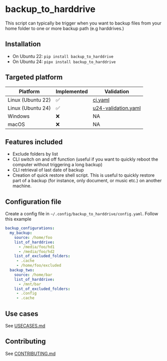 # backup_to_harddrive

This script can typically be trigger when you want to backup files from your
home folder to one or more backup path (e.g harddrives.)

## Installation

- On Ubuntu 22: `pip install backup_to_harddrive`
- On Ubuntu 24: `pipx install backup_to_harddrive`

## Targeted platform

| Platform       | Implemented | Validation |
|----------------|--------------------| ----|
| Linux (Ubuntu 22)         | ✅ | [ci.yaml](../.github/workflows/ci.yaml#L20)|
| Linux (Ubuntu 24)         | ✅ | [u24-validation.yaml](../.github/workflows/u24-validation.yaml#L20) |
| Windows        | ❌ | NA |
| macOS          | ❌ | NA |

## Features included

- Exclude folders by list
- CLI switch on and off function (useful if you want to quickly reboot
the computer without triggering a long backup)
- CLI retrieval of last date of backup
- Creation of quick restore shell script. This is useful to quickly restore
part of a backup (for instance, only document, or music etc.) on another machine.

## Configuration file

Create a config file in `~/.config/backup_to_harddrive/config.yaml`.
Follow this example

```yaml
backup_configurations:
  my_backup:
    source: /home/foo
    list_of_harddrive:
      - /media/foo/hd1
      - /media/foo/hd2
    list_of_excluded_folders:
     - .cache
     - /home/foo/excluded
  backup_two:
    source: /home/bar
    list_of_harddrive:
      - /mnt/bar
    list_of_excluded_folders:
     - .config
     - .cache
```

## Use cases

See [USECASES.md](backup_to_harddrive/USECASES.md)

## Contributing

See [CONTRIBUTING.md](CONTRIBUTING.md)
